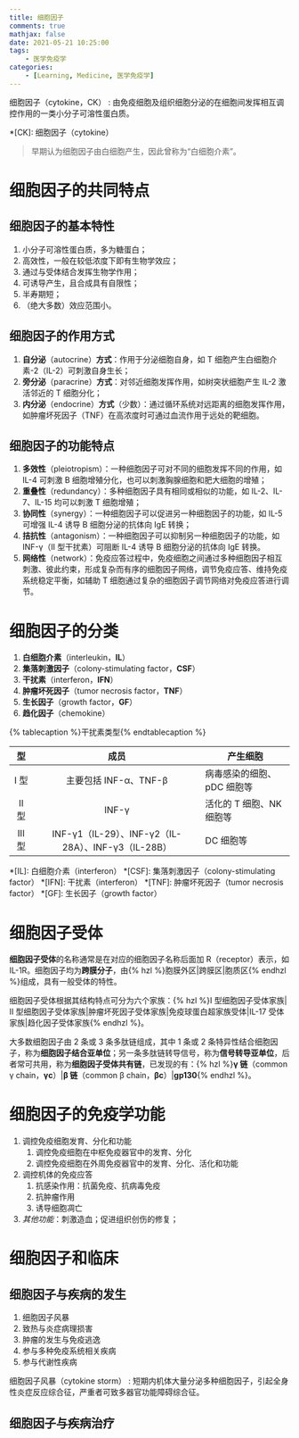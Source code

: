 ```yaml
---
title: 细胞因子
comments: true
mathjax: false
date: 2021-05-21 10:25:00
tags:
    - 医学免疫学
categories:
    - [Learning, Medicine, 医学免疫学]
---
```


细胞因子（cytokine，CK）
: 由免疫细胞及组织细胞分泌的在细胞间发挥相互调控作用的一类小分子可溶性蛋白质。

*[CK]: 细胞因子（cytokine）

> 早期认为细胞因子由白细胞产生，因此曾称为“白细胞介素”。

<!-- more -->

# 细胞因子的共同特点

## 细胞因子的基本特性

1. 小分子可溶性蛋白质，多为糖蛋白；
2. 高效性，一般在较低浓度下即有生物学效应；
3. 通过与受体结合发挥生物学作用；
4. 可诱导产生，且合成具有自限性；
5. 半寿期短；
6. （绝大多数）效应范围小。

## 细胞因子的作用方式

1. **自分泌**（autocrine）**方式**：作用于分泌细胞自身，如 T 细胞产生白细胞介素-2（IL-2）可刺激自身生长；
2. **旁分泌**（paracrine）**方式**：对邻近细胞发挥作用，如树突状细胞产生 IL-2 激活邻近的 T 细胞分化；
3. **内分泌**（endocrine）**方式**（少数）：通过循环系统对远距离的细胞发挥作用，如肿瘤坏死因子（TNF）在高浓度时可通过血流作用于远处的靶细胞。

## 细胞因子的功能特点

1. **多效性**（pleiotropism）：一种细胞因子可对不同的细胞发挥不同的作用，如 IL-4 可刺激 B 细胞增殖分化，也可以刺激胸腺细胞和肥大细胞的增殖；
2. **重叠性**（redundancy）：多种细胞因子具有相同或相似的功能，如 IL-2、IL-7、IL-15 均可以刺激 T 细胞增殖；
3. **协同性**（synergy）：一种细胞因子可以促进另一种细胞因子的功能，如 IL-5 可增强 IL-4 诱导 B 细胞分泌的抗体向 IgE 转换；
4. **拮抗性**（antagonism）：一种细胞因子可以抑制另一种细胞因子的功能，如 INF-γ（Ⅱ 型干扰素）可阻断 IL-4 诱导 B 细胞分泌的抗体向 IgE 转换。
5. **网络性**（network）：免疫应答过程中，免疫细胞之间通过多种细胞因子相互刺激、彼此约束，形成复杂而有序的细胞因子网络，调节免疫应答、维持免疫系统稳定平衡，如辅助 T 细胞通过复杂的细胞因子调节网络对免疫应答进行调节。

# 细胞因子的分类

1. **白细胞介素**（interleukin，**IL**）
2. **集落刺激因子**（colony-stimulating factor，**CSF**）
3. **干扰素**（interferon，**IFN**）
4. **肿瘤坏死因子**（tumor necrosis factor，**TNF**）
5. **生长因子**（growth factor，**GF**）
6. **趋化因子**（chemokine）

{% tablecaption %}干扰素类型{% endtablecaption %}

|  型  |                         成员                        | 产生细胞                   |
|:----:|:---------------------------------------------------:|----------------------------|
| Ⅰ 型 |                主要包括 INF-α、TNF-β                | 病毒感染的细胞、pDC 细胞等 |
| Ⅱ 型 |                        INF-γ                        | 活化的 T 细胞、NK 细胞等   |
| Ⅲ 型 | INF-γ1（IL-29）、INF-γ2（IL-28A）、INF-γ3（IL-28B） | DC 细胞等                  |

*[IL]: 白细胞介素（interferon）
*[CSF]: 集落刺激因子（colony-stimulating factor）
*[IFN]: 干扰素（interferon）
*[TNF]: 肿瘤坏死因子（tumor necrosis factor）
*[GF]: 生长因子（growth factor）

# 细胞因子受体

**细胞因子受体**的名称通常是在对应的细胞因子名称后面加 R（receptor）表示，如 IL-1R。细胞因子均为**跨膜分子**，由{% hzl %}胞膜外区|跨膜区|胞质区{% endhzl %}组成，具有一般受体的特性。

细胞因子受体根据其结构特点可分为六个家族：{% hzl %}Ⅰ 型细胞因子受体家族|Ⅱ 型细胞因子受体家族|肿瘤坏死因子受体家族|免疫球蛋白超家族受体|IL-17 受体家族|趋化因子受体家族{% endhzl %}。

大多数细胞因子由 2 条或 3 条多肽链组成，其中 1 条或 2 条特异性结合细胞因子，称为**细胞因子结合亚单位**；另一条多肽链转导信号，称为**信号转导亚单位**，后者常可共用，称为**细胞因子受体共有链**，已发现的有：{% hzl %}**γ 链**（common γ chain，**γc**）|**β 链**（common β chain，**βc**）|**gp130**{% endhzl %}。

# 细胞因子的免疫学功能

1. 调控免疫细胞发育、分化和功能
    1. 调控免疫细胞在中枢免疫器官中的发育、分化
    2. 调控免疫细胞在外周免疫器官中的发育、分化、活化和功能
2. 调控机体的免疫应答
    1. 抗感染作用：抗菌免疫、抗病毒免疫
    2. 抗肿瘤作用
    3. 诱导细胞凋亡
3. *其他功能*：刺激造血；促进组织创伤的修复；

# 细胞因子和临床

## 细胞因子与疾病的发生

1. 细胞因子风暴
2. 致热与炎症病理损害
3. 肿瘤的发生与免疫逃逸
4. 参与多种免疫系统相关疾病
5. 参与代谢性疾病

细胞因子风暴（cytokine storm）
: 短期内机体大量分泌多种细胞因子，引起全身性炎症反应综合征，严重者可致多器官功能障碍综合征。

## 细胞因子与疾病治疗

